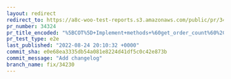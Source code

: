 ```yaml
---
layout: redirect
redirect_to: https://a8c-woo-test-reports.s3.amazonaws.com/public/pr/34324/e2e/index.html
pr_number: 34324
pr_title_encoded: "%5BCOT%5D+Implement+methods+%60get_order_count%60%2C+%60get_unpaid_orders%60+and+%60get_order_id_by_order_key%60+in+the+COT+datastore"
pr_test_type: e2e
last_published: "2022-08-24 20:10:32 +0000"
commit_sha: e0e68ea3335db54a081e8224d41df5c0c42e873b
commit_message: "Add changelog"
branch_name: fix/34230
---
```

